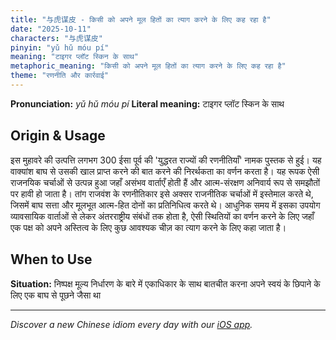 ```yaml
---
title: "与虎谋皮 - किसी को अपने मूल हितों का त्याग करने के लिए कह रहा है"
date: "2025-10-11"
characters: "与虎谋皮"
pinyin: "yǔ hǔ móu pí"
meaning: "टाइगर प्लॉट स्किन के साथ"
metaphoric_meaning: "किसी को अपने मूल हितों का त्याग करने के लिए कह रहा है"
theme: "रणनीति और कार्रवाई"
---
```


**Pronunciation:** *yǔ hǔ móu pí*
**Literal meaning:** टाइगर प्लॉट स्किन के साथ

## Origin & Usage

इस मुहावरे की उत्पत्ति लगभग 300 ईसा पूर्व की 'युद्धरत राज्यों की रणनीतियाँ' नामक पुस्तक से हुई। यह वाक्यांश बाघ से उसकी खाल प्राप्त करने की बात करने की निरर्थकता का वर्णन करता है। यह रूपक ऐसी राजनयिक चर्चाओं से उत्पन्न हुआ जहाँ असंभव वार्ताएँ होती हैं और आत्म-संरक्षण अनिवार्य रूप से समझौतों पर हावी हो जाता है। तांग राजवंश के रणनीतिकार इसे अक्सर राजनीतिक चर्चाओं में इस्तेमाल करते थे, जिसमें बाघ सत्ता और मूलभूत आत्म-हित दोनों का प्रतिनिधित्व करते थे। आधुनिक समय में इसका उपयोग व्यावसायिक वार्ताओं से लेकर अंतरराष्ट्रीय संबंधों तक होता है, ऐसी स्थितियों का वर्णन करने के लिए जहाँ एक पक्ष को अपने अस्तित्व के लिए कुछ आवश्यक चीज़ का त्याग करने के लिए कहा जाता है।

## When to Use

**Situation:** निष्पक्ष मूल्य निर्धारण के बारे में एकाधिकार के साथ बातचीत करना अपने स्वयं के छिपाने के लिए एक बाघ से पूछने जैसा था

---

*Discover a new Chinese idiom every day with our [iOS app](https://apps.apple.com/us/app/daily-chinese-idioms/id6740611324).*
